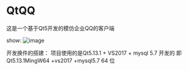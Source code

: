 # QtQQ
这是一个基于Qt5开发的模仿企业QQ的客户端

show:
![image](https://github.com/TomShaoquan/QtQQ/blob/master/image/QtQQ3.png)

开发换件的搭建：
项目使用的是Qt5.13.1 + VS2017 + mysql 5.7 开发的
即 Qt5.13.1MingW64 +vs2017 +mysql5.7 64 位

